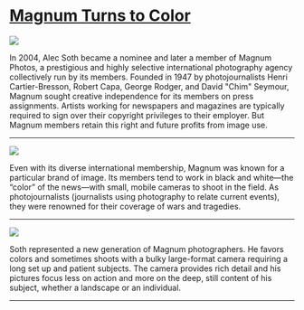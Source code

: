 # [Magnum Turns to Color](http://artstories.artsmia.org/#/stories/1406)

![](http://cdn.dx.artsmia.org/thumbs/tn_mia_39244a.jpg)

In 2004, Alec Soth became a nominee and later a member of Magnum Photos, a prestigious and highly selective international photography agency collectively run by its members. Founded in 1947 by photojournalists Henri Cartier-Bresson, Robert Capa, George Rodger, and David "Chim" Seymour, Magnum sought creative independence for its members on press assignments. Artists working for newspapers and magazines are typically required to sign over their copyright privileges to their employer. But Magnum members retain this right and future profits from image use. 

---

![](http://cdn.dx.artsmia.org/thumbs/tn_mia_71802a.jpg)

Even with its diverse international membership, Magnum was known for a particular brand of image. Its members tend to work in black and white—the “color” of the news—with small, mobile cameras to shoot in the field. As photojournalists (journalists using photography to relate current events), they were renowned for their coverage of wars and tragedies.  

---

![](http://cdn.dx.artsmia.org/thumbs/tn_080623_mia336_4513.jpg)

Soth represented a new generation of Magnum photographers. He favors colors and sometimes shoots with a bulky large-format camera requiring a long set up and patient subjects. The camera provides rich detail and his pictures focus less on action and more on the deep, still content of his subject, whether a landscape or an individual.

---
